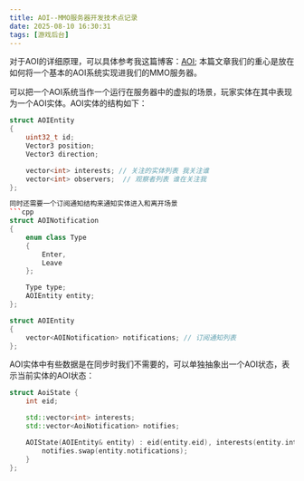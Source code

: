 ```yaml
---
title: AOI--MMO服务器开发技术点记录
date: 2025-08-10 16:30:31
tags: [游戏后台]
---
```


对于AOI的详细原理，可以具体参考我这篇博客：[AOI](https://smallcjy.github.io/posts/AOI/); 本篇文章我们的重心是放在如何将一个基本的AOI系统实现进我们的MMO服务器。

可以把一个AOI系统当作一个运行在服务器中的虚拟的场景，玩家实体在其中表现为一个AOI实体。AOI实体的结构如下：
```cpp
struct AOIEntity
{
    uint32_t id;
    Vector3 position;
    Vector3 direction;

    vector<int> interests; // 关注的实体列表 我关注谁
    vector<int> observers;  // 观察者列表 谁在关注我
};

同时还需要一个订阅通知结构来通知实体进入和离开场景
```cpp
struct AOINotification
{
    enum class Type
    {
        Enter,
        Leave
    };

    Type type;
    AOIEntity entity;
};

struct AOIEntity
{
    vector<AOINotification> notifications; // 订阅通知列表
};
```

AOI实体中有些数据是在同步时我们不需要的，可以单独抽象出一个AOI状态，表示当前实体的AOI状态：
```cpp
struct AoiState {
    int eid;

    std::vector<int> interests;
    std::vector<AoiNotification> notifies;

    AOIState(AOIEntity& entity) : eid(entity.eid), interests(entity.interests.begin(), entity.interests.end()) {
        notifies.swap(entity.notifications);
    }
};

